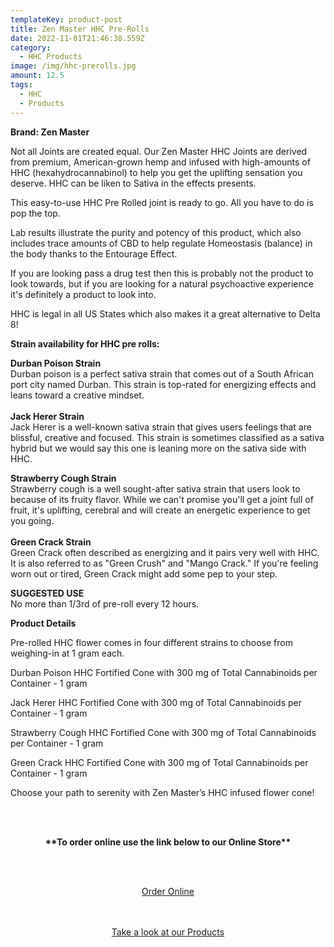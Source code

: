 ```yaml
---
templateKey: product-post
title: Zen Master HHC Pre-Rolls
date: 2022-11-01T21:46:38.559Z
category:
  - HHC Products
image: /img/hhc-prerolls.jpg
amount: 12.5
tags:
  - HHC
  - Products
---
```

**Brand: Zen Master**

Not all Joints are created equal.  Our Zen Master HHC Joints are derived from premium, American-grown hemp and infused with high-amounts of HHC (hexahydrocannabinol) to help you get the uplifting sensation you deserve. HHC can be liken to Sativa in the effects presents.

This easy-to-use HHC Pre Rolled joint is ready to go.  All you have to do is pop the top.

Lab results illustrate the purity and potency of this product, which also includes trace amounts of CBD to help regulate Homeostasis (balance) in the body thanks to the Entourage Effect.

If you are looking pass a drug test then this is probably not the product to look towards, but if you are looking for a natural psychoactive experience it's definitely a product to look into.

HHC is legal in all US States which also makes it a great alternative to Delta 8!

**Strain availability for HHC pre rolls:**

**Durban Poison Strain**\
Durban poison is a perfect sativa strain that comes out of a South African port city named Durban. This strain is top-rated for energizing effects and leans toward a creative mindset.\
\
**Jack Herer Strain**\
Jack Herer is a well-known sativa strain that gives users feelings that are blissful, creative and focused. This strain is sometimes classified as a sativa hybrid but we would say this one is leaning more on the sativa side with HHC.

**Strawberry Cough Strain**\
Strawberry cough is a well sought-after sativa strain that users look to because of its fruity flavor. While we can't promise you'll get a joint full of fruit, it's uplifting, cerebral and will create an energetic experience to get you going.\
\
**Green Crack Strain**\
Green Crack often described as energizing and it pairs very well with HHC. It is also referred to as "Green Crush" and "Mango Crack." If you're feeling  worn out or tired, Green Crack might add some pep to your step.

**SUGGESTED USE**\
No more than 1/3rd of pre-roll every 12 hours.

**Product Details**

Pre-rolled HHC flower comes in four different strains to choose from weighing-in at 1 gram each.

Durban Poison HHC Fortified Cone with 300 mg of Total Cannabinoids per Container - 1 gram

Jack Herer HHC Fortified Cone with 300 mg of Total Cannabinoids per Container - 1 gram

Strawberry Cough HHC Fortified Cone with 300 mg of Total Cannabinoids per Container - 1 gram

Green Crack HHC Fortified Cone with 300 mg of Total Cannabinoids per Container - 1 gram

Choose your path to serenity with Zen Master’s HHC infused flower cone!

<br><br>

<Center>

**\*\*To order online use the link below to our Online Store\*\***

<br><br>

<Center><a class="link-view-more-products" target="_blank" href="https://capitalcbd.shop/product/hhc-prerolls/">Order Online</a></

<br><br><br>

<Center><a class="link-view-more-products" target="_blank" href="https://capitalamericanshaman.com/products">Take a look at our Products</a></Center>

<br><br>